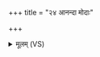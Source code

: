 +++
title = "२४ आनन्दा मोदाः"

+++
<details><summary>मूलम् (VS)</summary>

आ॑न॒न्दा मोदाः॑ प्र॒मुदो॑ऽभिमोद॒मुद॑श्च॒ ये। ह॒सो न॑रिष्टा नृ॒त्तानि॒ शरी॑र॒मनु॒ प्रावि॑शन् ॥
</details>